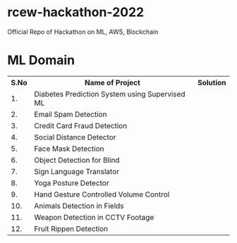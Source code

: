 # rcew-hackathon-2022
Official Repo of Hackathon on ML, AWS, Blockchain

# ML Domain
<table>
  <tr>
    <th>S.No</th>
    <th>Name of Project</th>
    <th>Solution</th>
  </tr>
  <tr>
    <td>1.</td>
    <td>Diabetes Prediction System using Supervised ML</td>
    <td></td>
  </tr>
  <tr>
    <td>2.</td>
    <td>Email Spam Detection</td>
    <td></td>
  </tr>
  <tr>
    <td>3.</td>
    <td>Credit Card Fraud Detection</td>
    <td></td>
  </tr>
  <tr>
    <td>4.</td>
    <td>Social Distance Detector</td>
    <td></td>
  </tr>
  <tr>
    <td>5.</td>
    <td>Face Mask Detection</td>
    <td></td>
  </tr>
  <tr>
    <td>6.</td>
    <td>Object Detection for Blind</td>
    <td></td>
  </tr>
  <tr>
    <td>7.</td>
    <td>Sign Language Translator</td>
    <td></td>
  </tr>
  <tr>
    <td>8.</td>
    <td>Yoga Posture Detector</td>
    <td></td>
  </tr>
  <tr>
    <td>9.</td>
    <td>Hand Gesture Controlled Volume Control</td>
    <td></td>
  </tr>
  <tr>
    <td>10.</td>
    <td>Animals Detection in Fields</td>
    <td></td>
  </tr>
  <tr>
    <td>11.</td>
    <td>Weapon Detection in CCTV Footage</td>
    <td></td>
  </tr>
  <tr>
    <td>12.</td>
    <td>Fruit Rippen Detection</td>
    <td></td>
  </tr>
</table>
